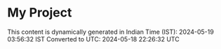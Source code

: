 # My Project

This content is dynamically generated in Indian Time (IST): 2024-05-19 03:56:32 IST
Converted to UTC: 2024-05-18 22:26:32 UTC
